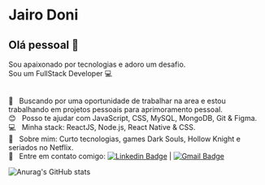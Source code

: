 # Jairo Doni

## Olá pessoal 👋
Sou apaixonado por tecnologias e adoro um desafio.<br/>
Sou um FullStack Developer :computer:

 <br/> 🤔 &nbsp; Buscando por uma oportunidade de trabalhar na area e estou trabalhando em projetos pessoais para aprimoramento pessoal.
 <br/> :blush: &nbsp; Posso te ajudar com JavaScript, CSS, MySQL, MongoDB, Git & Figma.
 <br/> :computer: &nbsp; Minha stack: ReactJS, Node.js, React Native & CSS.
 <br/> 💬  &nbsp; Sobre mim: Curto tecnologias, games Dark Souls, Hollow Knight e seriados no Netflix.
 <br/> :email: &nbsp; Entre em contato comigo: [![Linkedin Badge](https://img.shields.io/badge/-JairoDoni-blue?style=flat-square&logo=Linkedin&logoColor=white&link=https://www.linkedin.com/in/jairodoni/)](https://www.linkedin.com/in/jairodoni/) 
 | 
[![Gmail Badge](https://img.shields.io/badge/-jairo.doni97@gmail.com-c14438?style=flat-square&logo=Gmail&logoColor=white&link=mailto:jairo.doni97@gmail.com)](mailto:jairo.doni97@gmail.com)

![Anurag's GitHub stats](https://github-readme-stats.vercel.app/api?username=jairodoni&theme=nightowl&show_icons=true)
